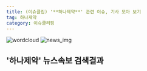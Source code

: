 ```yaml
---
title: (이슈클립) '**하나제약**' 관련 이슈, 기사 모아 보기
tag: 하나제약
category: 이슈클리핑
---
```

![wordcloud](https://s3.ap-northeast-2.amazonaws.com/lyrics101-wordcloud/2018-10-02-1538443533.png)
![news_img](https://user-images.githubusercontent.com/42597476/44507050-1206f400-a6e4-11e8-8d98-7ffbfebb353f.png)
## **'**하나제약**'** 뉴스속보 검색결과

